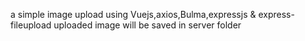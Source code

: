 a simple image upload using
Vuejs,axios,Bulma,expressjs & express-fileupload 
uploaded image will be saved in server folder
